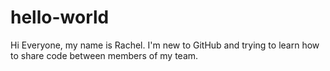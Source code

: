# hello-world

Hi Everyone, my name is Rachel. I'm new to GitHub and trying to learn how to share code between members of my team.
